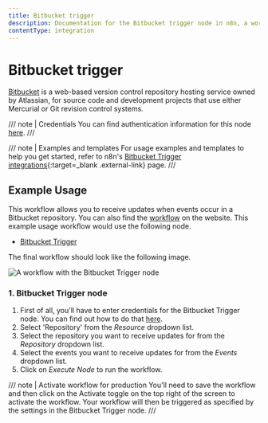 ```yaml
---
title: Bitbucket trigger
description: Documentation for the Bitbucket trigger node in n8n, a workflow automation platform. Includes details of operations and configuration, and links to examples and credentials information.
contentType: integration
---
```


# Bitbucket trigger

[Bitbucket](https://bitbucket.org/) is a web-based version control repository hosting service owned by Atlassian, for source code and development projects that use either Mercurial or Git revision control systems.

/// note | Credentials
You can find authentication information for this node [here](/integrations/builtin/credentials/bitbucket/).
///

///  note  | Examples and templates
For usage examples and templates to help you get started, refer to n8n's [Bitbucket Trigger integrations](https://n8n.io/integrations/bitbucket-trigger/){:target=_blank .external-link} page.
///

## Example Usage

This workflow allows you to receive updates when events occur in a Bitbucket repository. You can also find the [workflow](https://n8n.io/workflows/529) on the website. This example usage workflow would use the following node.

- [Bitbucket Trigger]()

The final workflow should look like the following image.

![A workflow with the Bitbucket Trigger node](/_images/integrations/builtin/trigger-nodes/bitbuckettrigger/workflow.png)


### 1. Bitbucket Trigger node

1. First of all, you'll have to enter credentials for the Bitbucket Trigger node. You can find out how to do that [here](/integrations/builtin/credentials/bitbucket/).
2. Select 'Repository' from the *Resource* dropdown list.
3. Select the repository you want to receive updates for from the *Repository* dropdown list.
4. Select the events you want to receive updates for from the *Events* dropdown list.
5. Click on *Execute Node* to run the workflow.

/// note | Activate workflow for production
You'll need to save the workflow and then click on the Activate toggle on the top right of the screen to activate the workflow. Your workflow will then be triggered as specified by the settings in the Bitbucket Trigger node.
///

